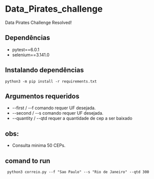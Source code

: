 # Data_Pirates_challenge
Data Pirates Challenge Resolved!

## Dependências
* pytest==6.0.1
* selenium==3.141.0


## Instalando dependências
```
python3 -m pip install -r requirements.txt
```
## Argumentos requeridos

- --first / --f  comando requer UF desejada. 
- --second / --s  comando requer UF desejada.
- --quantity / --qtd requer a quantidade de cep a ser baixado

## obs: 
- Consulta minima 50 CEPs. 

## comand to run

```
 python3 correio.py --f "Sao Paulo" --s "Rio de Janeiro" --qtd 300
```